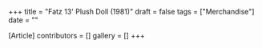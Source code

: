 +++
title = "Fatz 13' Plush Doll (1981)"
draft = false
tags = ["Merchandise"]
date = ""

[Article]
contributors = []
gallery = []
+++